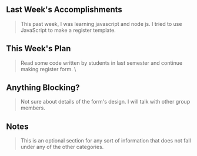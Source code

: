 ## Last Week's Accomplishments


> This past week, I was learning javascript and node js.
> I tried to use JavaScript to make a register template.

## This Week's Plan


> Read some code written by students in last semester and continue making register form. \


## Anything Blocking?


> Not sure about details of the form's design. I will talk with other group members.

## Notes

> This is an optional section for any sort of information that does not fall under any of the other categories.